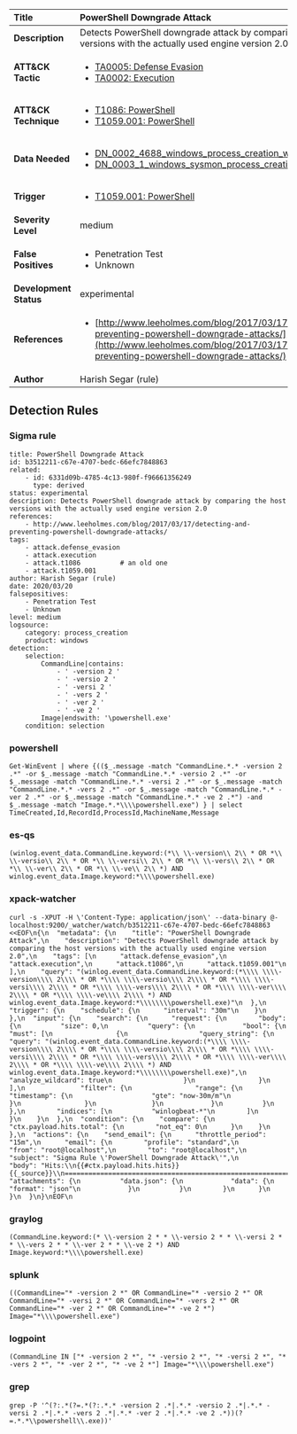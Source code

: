| Title                    | PowerShell Downgrade Attack       |
|:-------------------------|:------------------|
| **Description**          | Detects PowerShell downgrade attack by comparing the host versions with the actually used engine version 2.0 |
| **ATT&amp;CK Tactic**    |  <ul><li>[TA0005: Defense Evasion](https://attack.mitre.org/tactics/TA0005)</li><li>[TA0002: Execution](https://attack.mitre.org/tactics/TA0002)</li></ul>  |
| **ATT&amp;CK Technique** | <ul><li>[T1086: PowerShell](https://attack.mitre.org/techniques/T1086)</li><li>[T1059.001: PowerShell](https://attack.mitre.org/techniques/T1059.001)</li></ul>  |
| **Data Needed**          | <ul><li>[DN_0002_4688_windows_process_creation_with_commandline](../Data_Needed/DN_0002_4688_windows_process_creation_with_commandline.md)</li><li>[DN_0003_1_windows_sysmon_process_creation](../Data_Needed/DN_0003_1_windows_sysmon_process_creation.md)</li></ul>  |
| **Trigger**              | <ul><li>[T1059.001: PowerShell](../Triggers/T1059.001.md)</li></ul>  |
| **Severity Level**       | medium |
| **False Positives**      | <ul><li>Penetration Test</li><li>Unknown</li></ul>  |
| **Development Status**   | experimental |
| **References**           | <ul><li>[http://www.leeholmes.com/blog/2017/03/17/detecting-and-preventing-powershell-downgrade-attacks/](http://www.leeholmes.com/blog/2017/03/17/detecting-and-preventing-powershell-downgrade-attacks/)</li></ul>  |
| **Author**               | Harish Segar (rule) |


## Detection Rules

### Sigma rule

```
title: PowerShell Downgrade Attack
id: b3512211-c67e-4707-bedc-66efc7848863
related:
    - id: 6331d09b-4785-4c13-980f-f96661356249
      type: derived
status: experimental
description: Detects PowerShell downgrade attack by comparing the host versions with the actually used engine version 2.0
references:
    - http://www.leeholmes.com/blog/2017/03/17/detecting-and-preventing-powershell-downgrade-attacks/
tags:
    - attack.defense_evasion
    - attack.execution
    - attack.t1086          # an old one
    - attack.t1059.001
author: Harish Segar (rule)
date: 2020/03/20
falsepositives:
    - Penetration Test
    - Unknown
level: medium
logsource:
    category: process_creation
    product: windows
detection:
    selection:
        CommandLine|contains:
            - ' -version 2 '
            - ' -versio 2 '
            - ' -versi 2 '
            - ' -vers 2 '
            - ' -ver 2 '
            - ' -ve 2 '
        Image|endswith: '\powershell.exe'
    condition: selection

```





### powershell
    
```
Get-WinEvent | where {(($_.message -match "CommandLine.*.* -version 2 .*" -or $_.message -match "CommandLine.*.* -versio 2 .*" -or $_.message -match "CommandLine.*.* -versi 2 .*" -or $_.message -match "CommandLine.*.* -vers 2 .*" -or $_.message -match "CommandLine.*.* -ver 2 .*" -or $_.message -match "CommandLine.*.* -ve 2 .*") -and $_.message -match "Image.*.*\\\\powershell.exe") } | select TimeCreated,Id,RecordId,ProcessId,MachineName,Message
```


### es-qs
    
```
(winlog.event_data.CommandLine.keyword:(*\\ \\-version\\ 2\\ * OR *\\ \\-versio\\ 2\\ * OR *\\ \\-versi\\ 2\\ * OR *\\ \\-vers\\ 2\\ * OR *\\ \\-ver\\ 2\\ * OR *\\ \\-ve\\ 2\\ *) AND winlog.event_data.Image.keyword:*\\\\powershell.exe)
```


### xpack-watcher
    
```
curl -s -XPUT -H \'Content-Type: application/json\' --data-binary @- localhost:9200/_watcher/watch/b3512211-c67e-4707-bedc-66efc7848863 <<EOF\n{\n  "metadata": {\n    "title": "PowerShell Downgrade Attack",\n    "description": "Detects PowerShell downgrade attack by comparing the host versions with the actually used engine version 2.0",\n    "tags": [\n      "attack.defense_evasion",\n      "attack.execution",\n      "attack.t1086",\n      "attack.t1059.001"\n    ],\n    "query": "(winlog.event_data.CommandLine.keyword:(*\\\\ \\\\-version\\\\ 2\\\\ * OR *\\\\ \\\\-versio\\\\ 2\\\\ * OR *\\\\ \\\\-versi\\\\ 2\\\\ * OR *\\\\ \\\\-vers\\\\ 2\\\\ * OR *\\\\ \\\\-ver\\\\ 2\\\\ * OR *\\\\ \\\\-ve\\\\ 2\\\\ *) AND winlog.event_data.Image.keyword:*\\\\\\\\powershell.exe)"\n  },\n  "trigger": {\n    "schedule": {\n      "interval": "30m"\n    }\n  },\n  "input": {\n    "search": {\n      "request": {\n        "body": {\n          "size": 0,\n          "query": {\n            "bool": {\n              "must": [\n                {\n                  "query_string": {\n                    "query": "(winlog.event_data.CommandLine.keyword:(*\\\\ \\\\-version\\\\ 2\\\\ * OR *\\\\ \\\\-versio\\\\ 2\\\\ * OR *\\\\ \\\\-versi\\\\ 2\\\\ * OR *\\\\ \\\\-vers\\\\ 2\\\\ * OR *\\\\ \\\\-ver\\\\ 2\\\\ * OR *\\\\ \\\\-ve\\\\ 2\\\\ *) AND winlog.event_data.Image.keyword:*\\\\\\\\powershell.exe)",\n                    "analyze_wildcard": true\n                  }\n                }\n              ],\n              "filter": {\n                "range": {\n                  "timestamp": {\n                    "gte": "now-30m/m"\n                  }\n                }\n              }\n            }\n          }\n        },\n        "indices": [\n          "winlogbeat-*"\n        ]\n      }\n    }\n  },\n  "condition": {\n    "compare": {\n      "ctx.payload.hits.total": {\n        "not_eq": 0\n      }\n    }\n  },\n  "actions": {\n    "send_email": {\n      "throttle_period": "15m",\n      "email": {\n        "profile": "standard",\n        "from": "root@localhost",\n        "to": "root@localhost",\n        "subject": "Sigma Rule \'PowerShell Downgrade Attack\'",\n        "body": "Hits:\\n{{#ctx.payload.hits.hits}}{{_source}}\\n================================================================================\\n{{/ctx.payload.hits.hits}}",\n        "attachments": {\n          "data.json": {\n            "data": {\n              "format": "json"\n            }\n          }\n        }\n      }\n    }\n  }\n}\nEOF\n
```


### graylog
    
```
(CommandLine.keyword:(* \\-version 2 * * \\-versio 2 * * \\-versi 2 * * \\-vers 2 * * \\-ver 2 * * \\-ve 2 *) AND Image.keyword:*\\\\powershell.exe)
```


### splunk
    
```
((CommandLine="* -version 2 *" OR CommandLine="* -versio 2 *" OR CommandLine="* -versi 2 *" OR CommandLine="* -vers 2 *" OR CommandLine="* -ver 2 *" OR CommandLine="* -ve 2 *") Image="*\\\\powershell.exe")
```


### logpoint
    
```
(CommandLine IN ["* -version 2 *", "* -versio 2 *", "* -versi 2 *", "* -vers 2 *", "* -ver 2 *", "* -ve 2 *"] Image="*\\\\powershell.exe")
```


### grep
    
```
grep -P '^(?:.*(?=.*(?:.*.* -version 2 .*|.*.* -versio 2 .*|.*.* -versi 2 .*|.*.* -vers 2 .*|.*.* -ver 2 .*|.*.* -ve 2 .*))(?=.*.*\\powershell\\.exe))'
```



